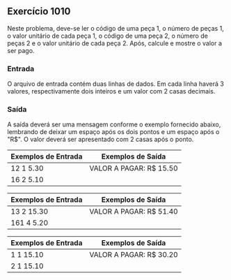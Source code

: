 ## Exercício 1010

Neste problema, deve-se ler o código de uma peça 1, o número de peças 1, o valor unitário de cada peça 1, o código de uma peça 2, o número de peças 2 e o valor unitário de cada peça 2. Após, calcule e mostre o valor a ser pago.

### Entrada
O arquivo de entrada contém duas linhas de dados. Em cada linha haverá 3 valores, respectivamente dois inteiros e um valor com 2 casas decimais.

### Saída
A saída deverá ser uma mensagem conforme o exemplo fornecido abaixo, lembrando de deixar um espaço após os dois pontos e um espaço após o "R$". O valor deverá ser apresentado com 2 casas após o ponto.

| Exemplos de Entrada | Exemplos de Saída |
| --- | --- |
| 12 1 5.30 | VALOR A PAGAR: R$ 15.50 |
| 16 2 5.10 |  |

| Exemplos de Entrada | Exemplos de Saída |
| --- | --- |
| 13 2 15.30 | VALOR A PAGAR: R$ 51.40    |
| 161 4 5.20 |  |

| Exemplos de Entrada | Exemplos de Saída |
| --- | --- |
| 1 1 15.10 | VALOR A PAGAR: R$ 30.20     |
| 2 1 15.10 |  |
